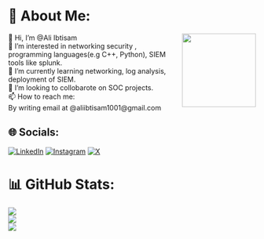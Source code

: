 # 💫 About Me:
<img align="right" height="150"  src="https://user-images.githubusercontent.com/74038190/212749447-bfb7e725-6987-49d9-ae85-2015e3e7cc41.gif"  />
👋 Hi, I’m @Ali Ibtisam<br>👀 I’m interested in networking security , programming languages(e.g C++, Python), SIEM tools like splunk.<br>🌱 I’m currently learning networking, log analysis, deployment of SIEM.<br>💞 I’m looking to collobarote on SOC projects.<br>📫 How to reach me:<br>By writing email at @aliibtisam1001@gmail.com
<br>

## 🌐 Socials:
[![LinkedIn](https://img.shields.io/badge/linkedin-%23E4405F.svg?logo=Linkedin&logoColor=Blue)](https://linkedin.com/in/aliibtisam1001) [![Instagram](https://img.shields.io/badge/Instagram-%23E4405F.svg?logo=Instagram&logoColor=white)](https://instagram.com/aliibtisamrao) [![X](https://img.shields.io/badge/X-black.svg?logo=X&logoColor=white)](https://x.com/@aliibtisam1001) 


# 📊 GitHub Stats:
![](https://github-readme-stats.vercel.app/api?username=aliibtisam1001&theme=dark&hide_border=false&include_all_commits=false&count_private=false)<br/>
![](https://github-readme-streak-stats.herokuapp.com/?user=aliibtisam1001&theme=dark&hide_border=false)<br/>
![](https://github-readme-stats.vercel.app/api/top-langs/?username=aliibtisam1001&theme=dark&hide_border=false&include_all_commits=false&count_private=false&layout=compact)


<!-- Proudly created with GPRM ( https://gprm.itsvg.in ) -->
